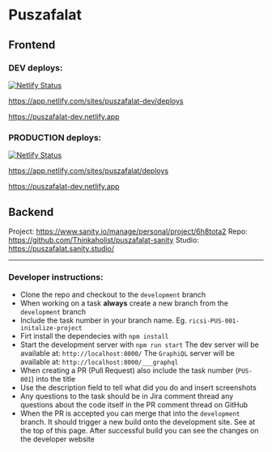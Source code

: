 # Puszafalat

## Frontend

### DEV deploys:

[![Netlify Status](https://api.netlify.com/api/v1/badges/acc5798e-23f0-42e3-b773-6d2a8f886fd2/deploy-status)](https://app.netlify.com/sites/puszafalat/deploys)

https://app.netlify.com/sites/puszafalat-dev/deploys

https://puszafalat-dev.netlify.app

### PRODUCTION deploys:

[![Netlify Status](https://api.netlify.com/api/v1/badges/d3fc8059-09eb-4a5f-9359-5ec2a24a8935/deploy-status)](https://app.netlify.com/sites/puszafalat/deploys)

https://app.netlify.com/sites/puszafalat/deploys

https://puszafalat-dev.netlify.app

## Backend

Project:
https://www.sanity.io/manage/personal/project/6h8tota2
Repo:
https://github.com/Thinkaholist/puszafalat-sanity
Studio:
https://puszafalat.sanity.studio/

---

### Developer instructions:

- Clone the repo and checkout to the `development` branch
- When working on a task **always** create a new branch from the `development` branch
- Include the task number in your branch name. Eg. `ricsi-PUS-001-initalize-project`
- Firt install the dependecies with `npm install`
- Start the development server with `npm run start`
  The dev server will be available at: `http://localhost:8000/`
  The `GraphiQL` server will be available at: `http://localhost:8000/___graphql`
- When creating a PR (Pull Request) also include the task number (`PUS-001`) into the title
- Use the description field to tell what did you do and insert screenshots
- Any questions to the task should be in Jira comment thread any questions about the code itself in the PR comment thread on GitHub
- When the PR is accepted you can merge that into the `development` branch. It should trigger a new build onto the development site. See at the top of this page. After successful build you can see the changes on the developer website
